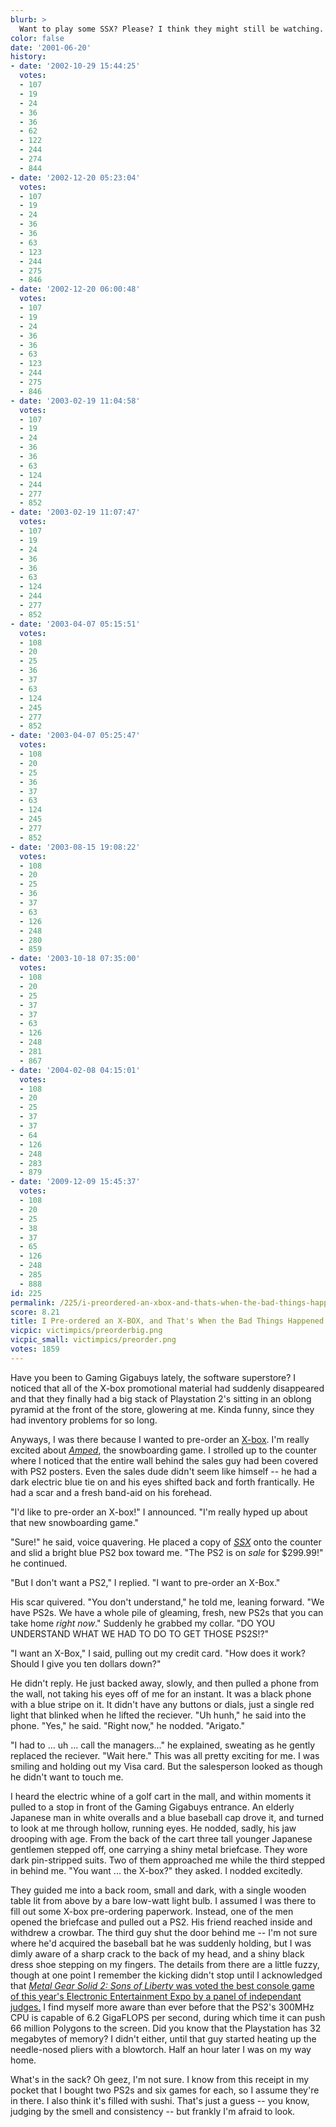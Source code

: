 ```yaml
---
blurb: >
  Want to play some SSX? Please? I think they might still be watching.
color: false
date: '2001-06-20'
history:
- date: '2002-10-29 15:44:25'
  votes:
  - 107
  - 19
  - 24
  - 36
  - 36
  - 62
  - 122
  - 244
  - 274
  - 844
- date: '2002-12-20 05:23:04'
  votes:
  - 107
  - 19
  - 24
  - 36
  - 36
  - 63
  - 123
  - 244
  - 275
  - 846
- date: '2002-12-20 06:00:48'
  votes:
  - 107
  - 19
  - 24
  - 36
  - 36
  - 63
  - 123
  - 244
  - 275
  - 846
- date: '2003-02-19 11:04:58'
  votes:
  - 107
  - 19
  - 24
  - 36
  - 36
  - 63
  - 124
  - 244
  - 277
  - 852
- date: '2003-02-19 11:07:47'
  votes:
  - 107
  - 19
  - 24
  - 36
  - 36
  - 63
  - 124
  - 244
  - 277
  - 852
- date: '2003-04-07 05:15:51'
  votes:
  - 108
  - 20
  - 25
  - 36
  - 37
  - 63
  - 124
  - 245
  - 277
  - 852
- date: '2003-04-07 05:25:47'
  votes:
  - 108
  - 20
  - 25
  - 36
  - 37
  - 63
  - 124
  - 245
  - 277
  - 852
- date: '2003-08-15 19:08:22'
  votes:
  - 108
  - 20
  - 25
  - 36
  - 37
  - 63
  - 126
  - 248
  - 280
  - 859
- date: '2003-10-18 07:35:00'
  votes:
  - 108
  - 20
  - 25
  - 37
  - 37
  - 63
  - 126
  - 248
  - 281
  - 867
- date: '2004-02-08 04:15:01'
  votes:
  - 108
  - 20
  - 25
  - 37
  - 37
  - 64
  - 126
  - 248
  - 283
  - 879
- date: '2009-12-09 15:45:37'
  votes:
  - 108
  - 20
  - 25
  - 38
  - 37
  - 65
  - 126
  - 248
  - 285
  - 888
id: 225
permalink: /225/i-preordered-an-xbox-and-thats-when-the-bad-things-happened/
score: 8.21
title: I Pre-ordered an X-BOX, and That's When the Bad Things Happened.
vicpic: victimpics/preorderbig.png
vicpic_small: victimpics/preorder.png
votes: 1859
---
```


Have you been to Gaming Gigabuys lately, the software superstore? I
noticed that all of the X-box promotional material had suddenly
disappeared and that they finally had a big stack of Playstation 2's
sitting in an oblong pyramid at the front of the store, glowering at me.
Kinda funny, since they had inventory problems for so long.

Anyways, I was there because I wanted to pre-order an
[X-box](http://web.archive.org/web/20010620000000/http://www.planetxbox.com/).
I'm really excited about
*[Amped](http://web.archive.org/web/20010620000000/http://www.planetxbox.com/features/firstlooks/amped/)*,
the snowboarding game. I strolled up to the counter where I noticed that
the entire wall behind the sales guy had been covered with PS2 posters.
Even the sales dude didn't seem like himself -- he had a dark electric
blue tie on and his eyes shifted back and forth frantically. He had a
scar and a fresh band-aid on his forehead.

"I'd like to pre-order an X-box!" I announced. "I'm really hyped up
about that new snowboarding game."

"Sure!" he said, voice quavering. He placed a copy of
*[SSX](http://web.archive.org/web/20010620000000/http://www.planetps2.com/features/reviews/ssx/)*
onto the counter and slid a bright blue PS2 box toward me. "The PS2 is
on *sale* for $299.99!" he continued.

"But I don't want a PS2," I replied. "I want to pre-order an X-Box."

His scar quivered. "You don't understand," he told me, leaning forward.
"We have PS2s. We have a whole pile of gleaming, fresh, new PS2s that
you can take home *right now*." Suddenly he grabbed my collar. "DO YOU
UNDERSTAND WHAT WE HAD TO DO TO GET THOSE PS2S!?"

"I want an X-Box," I said, pulling out my credit card. "How does it
work? Should I give you ten dollars down?"

He didn't reply. He just backed away, slowly, and then pulled a phone
from the wall, not taking his eyes off of me for an instant. It was a
black phone with a blue stripe on it. It didn't have any buttons or
dials, just a single red light that blinked when he lifted the reciever.
"Uh hunh," he said into the phone. "Yes," he said. "Right now," he
nodded. "Arigato."

"I had to ... uh ... call the managers..." he explained, sweating as he
gently replaced the reciever. "Wait here." This was all pretty exciting
for me. I was smiling and holding out my Visa card. But the salesperson
looked as though he didn't want to touch me.

I heard the electric whine of a golf cart in the mall, and within
moments it pulled to a stop in front of the Gaming Gigabuys entrance. An
elderly Japanese man in white overalls and a blue baseball cap drove it,
and turned to look at me through hollow, running eyes. He nodded, sadly,
his jaw drooping with age. From the back of the cart three tall younger
Japanese gentlemen stepped off, one carrying a shiny metal briefcase.
They wore dark pin-stripped suits. Two of them approached me while the
third stepped in behind me. "You want ... the X-box?" they asked. I
nodded excitedly.

They guided me into a back room, small and dark, with a single wooden
table lit from above by a bare low-watt light bulb. I assumed I was
there to fill out some X-box pre-ordering paperwork. Instead, one of the
men opened the briefcase and pulled out a PS2. His friend reached inside
and withdrew a crowbar. The third guy shut the door behind me -- I'm not
sure where he'd acquired the baseball bat he was suddenly holding, but I
was dimly aware of a sharp crack to the back of my head, and a shiny
black dress shoe stepping on my fingers. The details from there are a
little fuzzy, though at one point I remember the kicking didn't stop
until I acknowledged that [*Metal Gear Solid 2: Sons of Liberty* was
voted the best console game of this year's Electronic Entertainment Expo
by a panel of independant
judges.](http://web.archive.org/web/20010620000000/http://www.e3awards.com/win.html)
I find myself more aware than ever before that the PS2's 300MHz CPU is
capable of 6.2 GigaFLOPS per second, during which time it can push 66
million Polygons to the screen. Did you know that the Playstation has 32
megabytes of memory? I didn't either, until that guy started heating up
the needle-nosed pliers with a blowtorch. Half an hour later I was on my
way home.

What's in the sack? Oh geez, I'm not sure. I know from this receipt in
my pocket that I bought two PS2s and six games for each, so I assume
they're in there. I also think it's filled with sushi. That's just a
guess -- you know, judging by the smell and consistency -- but frankly
I'm afraid to look.